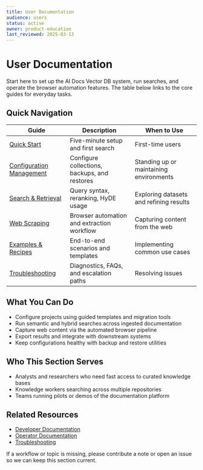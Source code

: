 ```yaml
---
title: User Documentation
audience: users
status: active
owner: product-education
last_reviewed: 2025-03-13
---
```


# User Documentation

Start here to set up the AI Docs Vector DB system, run searches, and operate the browser
automation features. The table below links to the core guides for everyday tasks.

## Quick Navigation

| Guide | Description | When to Use |
| --- | --- | --- |
| [Quick Start](./quick-start.md) | Five-minute setup and first search | First-time users |
| [Configuration Management](./configuration-management.md) | Configure collections, backups, and restores | Standing up or maintaining environments |
| [Search & Retrieval](./search-and-retrieval.md) | Query syntax, reranking, HyDE usage | Exploring datasets and refining results |
| [Web Scraping](./web-scraping.md) | Browser automation and extraction workflow | Capturing content from the web |
| [Examples & Recipes](./examples-and-recipes.md) | End-to-end scenarios and templates | Implementing common use cases |
| [Troubleshooting](./troubleshooting.md) | Diagnostics, FAQs, and escalation paths | Resolving issues |

## What You Can Do

- Configure projects using guided templates and migration tools
- Run semantic and hybrid searches across ingested documentation
- Capture web content via the automated browser pipeline
- Export results and integrate with downstream systems
- Keep configurations healthy with backup and restore utilities

## Who This Section Serves

- Analysts and researchers who need fast access to curated knowledge bases
- Knowledge workers searching across multiple repositories
- Teams running pilots or demos of the documentation platform

## Related Resources

- [Developer Documentation](../developers/index.md)
- [Operator Documentation](../operators/index.md)
- [Troubleshooting](./troubleshooting.md)

If a workflow or topic is missing, please contribute a note or open an issue so we can keep this
section current.

